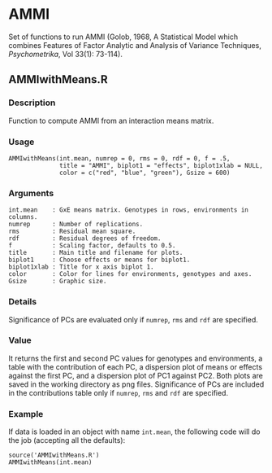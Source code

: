 AMMI
====

Set of functions to run AMMI (Golob, 1968, A Statistical Model which combines Features of Factor Analytic and Analysis of Variance Techniques, *Psychometrika*, Vol 33(1): 73-114).

AMMIwithMeans.R
---------------

### Description
Function to compute AMMI from an interaction means matrix.

### Usage

```{r eval=F}
AMMIwithMeans(int.mean, numrep = 0, rms = 0, rdf = 0, f = .5,
              title = "AMMI", biplot1 = "effects", biplot1xlab = NULL,
              color = c("red", "blue", "green"), Gsize = 600)
```
### Arguments

```
int.mean    : GxE means matrix. Genotypes in rows, environments in columns.
numrep      : Number of replications.
rms         : Residual mean square.
rdf         : Residual degrees of freedom.
f           : Scaling factor, defaults to 0.5.
title       : Main title and filename for plots.
biplot1     : Choose effects or means for biplot1.
biplot1xlab : Title for x axis biplot 1.
color       : Color for lines for environments, genotypes and axes.
Gsize       : Graphic size.
```

### Details
Significance of PCs are evaluated only if `numrep`, `rms` and `rdf` are specified.

### Value
It returns the first and second PC values for genotypes and environments, a table with the
contribution of each PC, a dispersion plot of means or effects against the first PC, and a
dispersion plot of PC1 against PC2. Both plots are saved in the working directory as png files.
Significance of PCs are included in the contributions table only if `numrep`, `rms` and `rdf`
are specified.

### Example

If data is loaded in an object with name `int.mean`, the following code will do the job
(accepting all the defaults):
```{r eval=F}
source('AMMIwithMeans.R')
AMMIwithMeans(int.mean)
```

